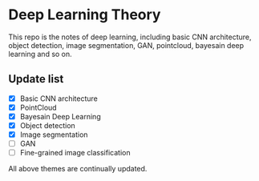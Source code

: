 # Deep Learning Theory

This repo is the notes of deep learning, including basic CNN architecture, object detection, image segmentation, GAN, pointcloud, bayesain deep learning and so on. 

## Update list

- [x] Basic CNN architecture
- [x] PointCloud
- [x] Bayesain Deep Learning 
- [x] Object detection
- [x]  Image segmentation
- [ ]  GAN
- [ ] Fine-grained image classification

All above themes are continually updated.

